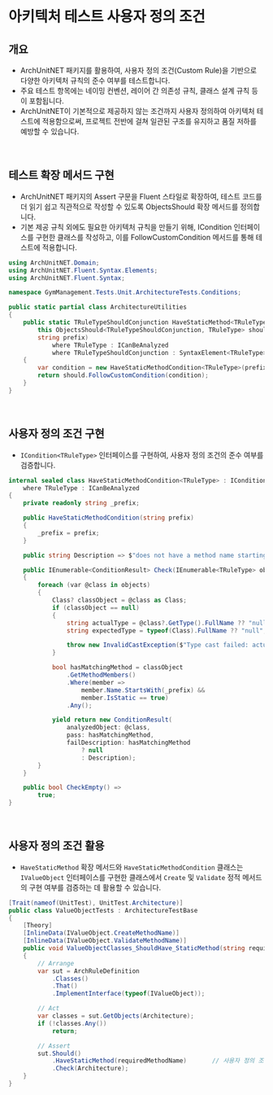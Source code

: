 # 아키텍처 테스트 사용자 정의 조건

## 개요
- ArchUnitNET 패키지를 활용하여, 사용자 정의 조건(Custom Rule)을 기반으로 다양한 아키텍처 규칙의 준수 여부를 테스트합니다.
- 주요 테스트 항목에는 네이밍 컨벤션, 레이어 간 의존성 규칙, 클래스 설계 규칙 등이 포함됩니다.
- ArchUnitNET이 기본적으로 제공하지 않는 조건까지 사용자 정의하여 아키텍처 테스트에 적용함으로써, 프로젝트 전반에 걸쳐 일관된 구조를 유지하고 품질 저하를 예방할 수 있습니다.

<br/>

## 테스트 확장 메서드 구현
- ArchUnitNET 패키지의 Assert 구문을 Fluent 스타일로 확장하여, 테스트 코드를 더 읽기 쉽고 직관적으로 작성할 수 있도록 ObjectsShould 확장 메서드를 정의합니다.
- 기본 제공 규칙 외에도 필요한 아키텍처 규칙을 만들기 위해, ICondition<TRuleType> 인터페이스를 구현한 클래스를 작성하고, 이를 FollowCustomCondition 메서드를 통해 테스트에 적용합니다.

```cs
using ArchUnitNET.Domain;
using ArchUnitNET.Fluent.Syntax.Elements;
using ArchUnitNET.Fluent.Syntax;

namespace GymManagement.Tests.Unit.ArchitectureTests.Conditions;

public static partial class ArchitectureUtilities
{
    public static TRuleTypeShouldConjunction HaveStaticMethod<TRuleTypeShouldConjunction, TRuleType>(
        this ObjectsShould<TRuleTypeShouldConjunction, TRuleType> should,
        string prefix)
            where TRuleType : ICanBeAnalyzed
            where TRuleTypeShouldConjunction : SyntaxElement<TRuleType>
    {
        var condition = new HaveStaticMethodCondition<TRuleType>(prefix);
        return should.FollowCustomCondition(condition);
    }
}
```

<br/>

## 사용자 정의 조건 구현
- `ICondition<TRuleType>` 인터페이스를 구현하여, 사용자 정의 조건의 준수 여부를 검증합니다.

```cs
internal sealed class HaveStaticMethodCondition<TRuleType> : ICondition<TRuleType>
    where TRuleType : ICanBeAnalyzed
{
    private readonly string _prefix;

    public HaveStaticMethodCondition(string prefix)
    {
        _prefix = prefix;
    }

    public string Description => $"does not have a method name starting with {_prefix}";

    public IEnumerable<ConditionResult> Check(IEnumerable<TRuleType> objects, Architecture architecture)
    {
        foreach (var @class in objects)
        {
            Class? classObject = @class as Class;
            if (classObject == null)
            {
                string actualType = @class?.GetType().FullName ?? "null";
                string expectedType = typeof(Class).FullName ?? "null";

                throw new InvalidCastException($"Type cast failed: actual type is '{actualType}', expected type was '{expectedType}'.");
            }

            bool hasMatchingMethod = classObject
                .GetMethodMembers()
                .Where(member =>
                    member.Name.StartsWith(_prefix) &&
                    member.IsStatic == true)
                .Any();

            yield return new ConditionResult(
                analyzedObject: @class,
                pass: hasMatchingMethod,
                failDescription: hasMatchingMethod
                    ? null
                    : Description);
        }
    }

    public bool CheckEmpty() =>
        true;
}
```

<br/>

## 사용자 정의 조건 활용
- `HaveStaticMethod` 확장 메서드와 `HaveStaticMethodCondition` 클래스는 `IValueObject` 인터페이스를 구현한 클래스에서 `Create` 및 `Validate` 정적 메서드의 구현 여부를 검증하는 데 활용할 수 있습니다.

```cs
[Trait(nameof(UnitTest), UnitTest.Architecture)]
public class ValueObjectTests : ArchitectureTestBase
{
    [Theory]
    [InlineData(IValueObject.CreateMethodName)]
    [InlineData(IValueObject.ValidateMethodName)]
    public void ValueObjectClasses_ShouldHave_StaticMethod(string requiredMethodName)
    {
        // Arrange
        var sut = ArchRuleDefinition
            .Classes()
            .That()
            .ImplementInterface(typeof(IValueObject));

        // Act
        var classes = sut.GetObjects(Architecture);
        if (!classes.Any())
            return;

        // Assert
        sut.Should()
            .HaveStaticMethod(requiredMethodName)       // 사용자 정의 조건건
            .Check(Architecture);
    }
}
```